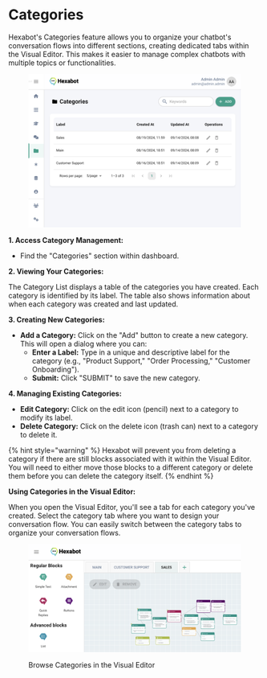 # Categories

Hexabot's Categories feature allows you to organize your chatbot's conversation flows into different sections, creating dedicated tabs within the Visual Editor. This makes it easier to manage complex chatbots with multiple topics or functionalities.

<figure><img src="../.gitbook/assets/image (1).png" alt=""><figcaption></figcaption></figure>

**1. Access Category Management:**

* Find the "Categories" section within dashboard.

**2. Viewing Your Categories:**

The Category List displays a table of the categories you have created. Each category is identified by its label. The table also shows information about when each category was created and last updated.

**3. Creating New Categories:**

* **Add a Category:** Click on the "Add" button to create a new category. This will open a dialog where you can:
  * **Enter a Label:** Type in a unique and descriptive label for the category (e.g., "Product Support," "Order Processing," "Customer Onboarding").
  * **Submit:** Click "SUBMIT" to save the new category.

**4. Managing Existing Categories:**

* **Edit Category:** Click on the edit icon (pencil) next to a category to modify its label.
* **Delete Category:** Click on the delete icon (trash can) next to a category to delete it.&#x20;

{% hint style="warning" %}
Hexabot will prevent you from deleting a category if there are still blocks associated with it within the Visual Editor. You will need to either move those blocks to a different category or delete them before you can delete the category itself.
{% endhint %}

**Using Categories in the Visual Editor:**

When you open the Visual Editor, you'll see a tab for each category you've created. Select the category tab where you want to design your conversation flow. You can easily switch between the category tabs to organize your conversation flows.

<figure><img src="../.gitbook/assets/image (1) (1).png" alt=""><figcaption><p>Browse Categories in the Visual Editor</p></figcaption></figure>
